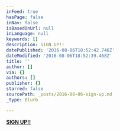 ```yaml
---
inFeed: true
hasPage: false
inNav: false
isBasedOnUrl: null
inLanguage: null
keywords: []
description: SIGN UP!!
datePublished: '2016-08-06T18:52:42.746Z'
dateModified: '2016-08-06T18:52:39.468Z'
title: ''
author: []
via: {}
authors: []
publisher: {}
starred: false
sourcePath: _posts/2016-08-06-sign-up.md
_type: Blurb

---
```

[**SIGN UP!!**][0]

[0]: http://eepurl.com/caJDlr